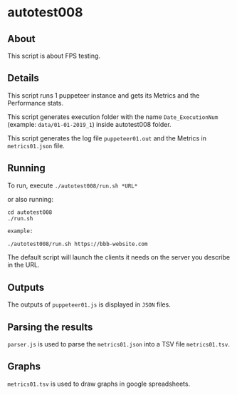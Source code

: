 # autotest008

## About

This script is about FPS testing.

## Details

This script runs 1 puppeteer instance and gets its Metrics and the Performance stats.

This script generates execution folder with the name `Date_ExecutionNum` (example: `data/01-01-2019_1`) inside autotest008 folder.

This script generates the log file `puppeteer01.out` and the Metrics in `metrics01.json` file.

## Running

To run, execute `./autotest008/run.sh *URL*`

or also running: 

```
cd autotest008
./run.sh
```

~~~bash
example: 

./autotest008/run.sh https://bbb-website.com
~~~

The default script will launch the clients it needs on the server you describe in the URL.

## Outputs

The outputs of `puppeteer01.js` is displayed in `JSON` files.

## Parsing the results

`parser.js` is used to parse the `metrics01.json` into a TSV file `metrics01.tsv`.

## Graphs

`metrics01.tsv` is used to draw graphs in google spreadsheets.